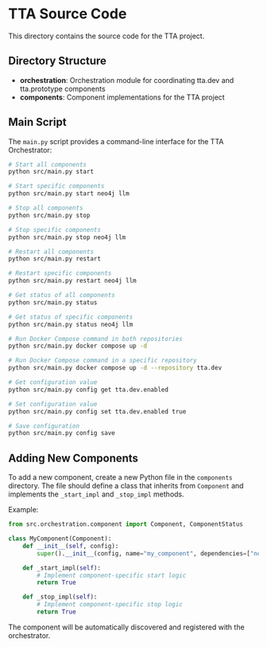 # TTA Source Code

This directory contains the source code for the TTA project.

## Directory Structure

- **orchestration**: Orchestration module for coordinating tta.dev and tta.prototype components
- **components**: Component implementations for the TTA project

## Main Script

The `main.py` script provides a command-line interface for the TTA Orchestrator:

```bash
# Start all components
python src/main.py start

# Start specific components
python src/main.py start neo4j llm

# Stop all components
python src/main.py stop

# Stop specific components
python src/main.py stop neo4j llm

# Restart all components
python src/main.py restart

# Restart specific components
python src/main.py restart neo4j llm

# Get status of all components
python src/main.py status

# Get status of specific components
python src/main.py status neo4j llm

# Run Docker Compose command in both repositories
python src/main.py docker compose up -d

# Run Docker Compose command in a specific repository
python src/main.py docker compose up -d --repository tta.dev

# Get configuration value
python src/main.py config get tta.dev.enabled

# Set configuration value
python src/main.py config set tta.dev.enabled true

# Save configuration
python src/main.py config save
```

## Adding New Components

To add a new component, create a new Python file in the `components` directory. The file should define a class that inherits from `Component` and implements the `_start_impl` and `_stop_impl` methods.

Example:

```python
from src.orchestration.component import Component, ComponentStatus

class MyComponent(Component):
    def __init__(self, config):
        super().__init__(config, name="my_component", dependencies=["neo4j"])

    def _start_impl(self):
        # Implement component-specific start logic
        return True

    def _stop_impl(self):
        # Implement component-specific stop logic
        return True
```

The component will be automatically discovered and registered with the orchestrator.
